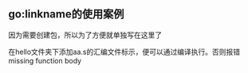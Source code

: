 
## go:linkname的使用案例

因为需要创建包，所以为了方便就单独写在这里了   

在hello文件夹下添加aa.s的汇编文件标示，便可以通过编译执行。否则报错 missing function body